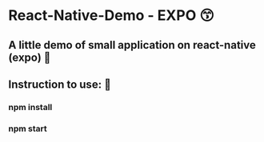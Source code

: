 # React-Native-Demo - EXPO 😙

## A little demo of small application on react-native (expo) 🥸

## Instruction to use: 🧐
### npm install
### npm start
